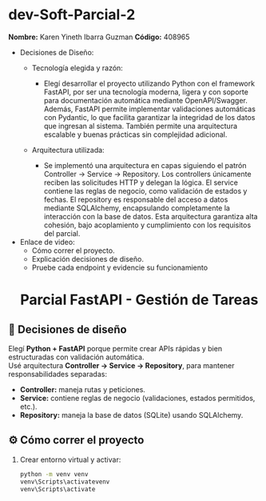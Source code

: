 # dev-Soft-Parcial-2
**Nombre:** Karen Yineth Ibarra Guzman 
**Código:** 408965
* Decisiones de Diseño:
  * Tecnología elegida y razón:
     * Elegí desarrollar el proyecto utilizando Python con el framework FastAPI, por ser una tecnología moderna, ligera y con soporte para documentación automática mediante OpenAPI/Swagger. Además, FastAPI permite implementar validaciones automáticas con Pydantic, lo que facilita garantizar la integridad de los datos que ingresan al sistema. También permite una arquitectura escalable y buenas prácticas sin complejidad adicional.

  * Arquitectura utilizada:
     * Se implementó una arquitectura en capas siguiendo el patrón Controller → Service → Repository. Los controllers únicamente reciben las solicitudes HTTP y delegan la lógica. El service contiene las reglas de negocio, como validación de estados y fechas. El repository es responsable del acceso a datos mediante SQLAlchemy, encapsulando completamente la interacción con la base de datos. Esta arquitectura garantiza alta cohesión, bajo acoplamiento y cumplimiento con los requisitos del parcial.
* Enlace de video:
     *  Cómo correr el proyecto. 
     *  Explicación decisiones de diseño. 
     *  Pruebe cada endpoint y evidencie su funcionamiento
     # Parcial FastAPI - Gestión de Tareas


## 🧠 Decisiones de diseño
Elegí **Python + FastAPI** porque permite crear APIs rápidas y bien estructuradas con validación automática.  
Usé arquitectura **Controller → Service → Repository**, para mantener responsabilidades separadas:
- **Controller:** maneja rutas y peticiones.
- **Service:** contiene reglas de negocio (validaciones, estados permitidos, etc.).
- **Repository:** maneja la base de datos (SQLite) usando SQLAlchemy.

## ⚙️ Cómo correr el proyecto
1. Crear entorno virtual y activar:
   ```bash
   python -m venv venv
   venv\Scripts\activatevenv
   venv\Scripts\activate

